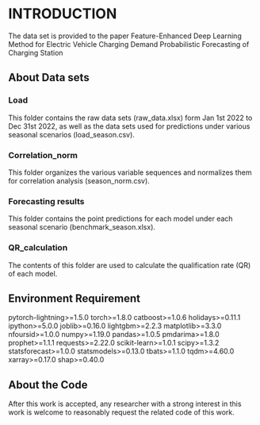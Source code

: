 # INTRODUCTION
The data set is provided to the paper Feature-Enhanced Deep Learning Method for Electric Vehicle Charging Demand Probabilistic Forecasting of Charging Station

## About Data sets

### Load
This folder contains the raw data sets (raw_data.xlsx) form Jan 1st 2022 to Dec 31st 2022, as well as the data sets used for predictions under various seasonal scenarios (load_season.csv).

### Correlation_norm
This folder organizes the various variable sequences and normalizes them for correlation analysis (season_norm.csv).

### Forecasting results
This folder contains the point predictions for each model under each seasonal scenario (benchmark_season.xlsx).

### QR_calculation
The contents of this folder are used to calculate the qualification rate (QR) of each model.

## Environment Requirement
pytorch-lightning>=1.5.0
torch>=1.8.0
catboost>=1.0.6
holidays>=0.11.1
ipython>=5.0.0
joblib>=0.16.0
lightgbm>=2.2.3
matplotlib>=3.3.0
nfoursid>=1.0.0
numpy>=1.19.0
pandas>=1.0.5
pmdarima>=1.8.0
prophet>=1.1.1
requests>=2.22.0
scikit-learn>=1.0.1
scipy>=1.3.2
statsforecast>=1.0.0
statsmodels>=0.13.0
tbats>=1.1.0
tqdm>=4.60.0
xarray>=0.17.0
shap>=0.40.0

## About the Code
After this work is accepted, any researcher with a strong interest in this work is welcome to reasonably request the related code of this work.
